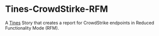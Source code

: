 # Tines-CrowdStirke-RFM
A [Tines](https://tines.com) Story that creates a report for CrowdStrike endpoints in Reduced Functionality Mode (RFM).
